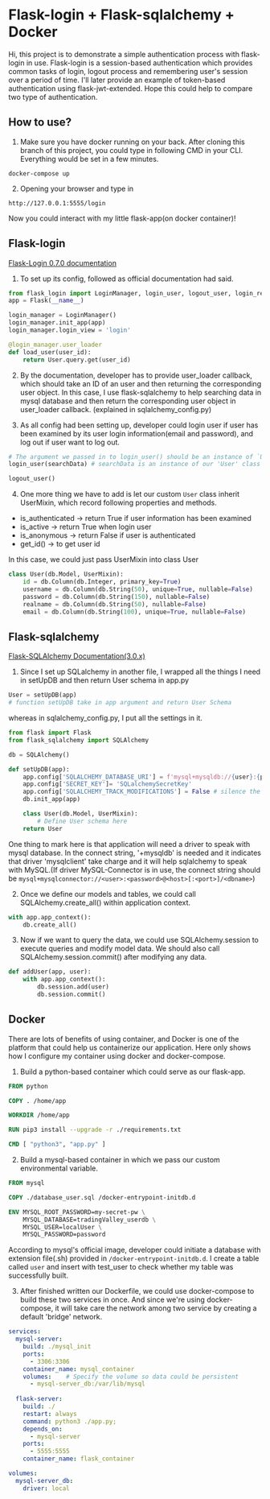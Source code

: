 # Flask-login + Flask-sqlalchemy + Docker

Hi, this project is to demonstrate a simple authentication process with flask-login in use. 
Flask-login is a session-based authentication which provides common tasks of login, logout process and remembering user's session over a period of time. I'll later provide an example of token-based authentication using flask-jwt-extended. Hope this could help to compare two type of authentication.

## How to use?

1. Make sure you have docker running on your back. After cloning this branch of this project, you could type in following CMD in your CLI. Everything would be set in a few minutes. 
```Shell
docker-compose up
```

2. Opening your browser and type in
```
http://127.0.0.1:5555/login
```
Now you could interact with my little flask-app(on docker container)!

## Flask-login
[Flask-Login 0.7.0 documentation](https://flask-login.readthedocs.io/en/latest/)
1. To set up its config, followed as official documentation had said.
```python
from flask_login import LoginManager, login_user, logout_user, login_required, current_user
app = Flask(__name__)

login_manager = LoginManager()
login_manager.init_app(app)
login_manager.login_view = 'login'

@login_manager.user_loader
def load_user(user_id):
    return User.query.get(user_id)
```
2. By the documentation, developer has to provide user_loader callback, which should take an ID of an user and then returning the corresponding user object. In this case, I use flask-sqlalchemy to help searching data in mysql database and then return the corresponding user object in user_loader callback. (explained in sqlalchemy_config.py)

3. As all config had been setting up, developer could login user if user has been examined by its user login information(email and password), and log out if user want to log out. 
```python
# The argument we passed in to login_user() should be an instance of `User` class
login_user(searchData) # searchData is an instance of our 'User' class

logout_user()
```

4. One more thing we have to add is let our custom `User` class inherit UserMixin, which record following properties and methods.
* is_authenticated -> return True if user information has been examined
* is_active -> return True when login user
* is_anonymous -> return False if user is authenticated
* get_id() -> to get user id

In this case, we could just pass UserMixin into class User
```python
class User(db.Model, UserMixin):
    id = db.Column(db.Integer, primary_key=True)
    username = db.Column(db.String(50), unique=True, nullable=False)
    password = db.Column(db.String(150), nullable=False)
    realname = db.Column(db.String(50), nullable=False)
    email = db.Column(db.String(100), unique=True, nullable=False)
```

## Flask-sqlalchemy 
[Flask-SQLAlchemy Documentation(3.0.x)](https://flask-sqlalchemy.palletsprojects.com/en/3.0.x/quickstart/#configure-the-extension)

1. Since I set up SQLalchemy in another file, I wrapped all the things I need in setUpDB and then return User schema
in app.py
```python
User = setUpDB(app)
# function setUpDB take in app argument and return User Schema
```
whereas in sqlalchemy_config.py, I put all the settings in it. 
```python
from flask import Flask
from flask_sqlalchemy import SQLAlchemy

db = SQLAlchemy()

def setUpDB(app):
    app.config['SQLALCHEMY_DATABASE_URI'] = f'mysql+mysqldb://{user}:{password}@{host}/{database}'
    app.config['SECRET_KEY']= 'SQLalchemySecretKey'
    app.config['SQLALCHEMY_TRACK_MODIFICATIONS'] = False # silence the deprecation warning
    db.init_app(app)

    class User(db.Model, UserMixin):
        # Define User schema here
    return User
```
One thing to mark here is that application will need a driver to speak with mysql database. In the connect string, '+mysqldb' is needed and it indicates that driver 'mysqlclient' take charge and it will help sqlalchemy to speak with MySQL.(If driver MySQL-Connector is in use, the connect string should be `mysql+mysqlconnector://<user>:<password>@<host>[:<port>]/<dbname>`)

2. Once we define our models and tables, we could call SQLAlchemy.create_all() within application context.
```python
with app.app_context():
    db.create_all()
```

3. Now if we want to query the data, we could use SQLAlchemy.session to execute queries and modify model data.
We should also call SQLAlchemy.session.commit() after modifying any data. 
```python
def addUser(app, user):
    with app.app_context():
        db.session.add(user)
        db.session.commit()
```

## Docker 
There are lots of benefits of using container, and Docker is one of the platform that could help us containerize our application. Here only shows how I configure my container using docker and docker-compose. 

1. Build a python-based container which could serve as our flask-app.
```Dockerfile
FROM python

COPY . /home/app

WORKDIR /home/app

RUN pip3 install --upgrade -r ./requirements.txt

CMD [ "python3", "app.py" ]
```

2. Build a mysql-based container in which we pass our custom environmental variable.
```Dockerfile
FROM mysql

COPY ./database_user.sql /docker-entrypoint-initdb.d

ENV MYSQL_ROOT_PASSWORD=my-secret-pw \
    MYSQL_DATABASE=tradingValley_userdb \
    MYSQL_USER=localUser \
    MYSQL_PASSWORD=password
```
According to mysql's official image, developer could initiate a database with extension file(.sh) provided in `/docker-entrypoint-initdb.d`. I create a table called `user` and insert with test_user to check whether my table was successfully built. 

3. After finished written our Dockerfile, we could use docker-compose to build these two services in once.
And since we're using docker-compose, it will take care the network among two service by creating a default 'bridge' network.
```yaml
services:
  mysql-server:
    build: ./mysql_init
    ports:
      - 3306:3306
    container_name: mysql_container
    volumes:    # Specify the volume so data could be persistent
      - mysql-server_db:/var/lib/mysql
  
  flask-server:
    build: ./
    restart: always
    command: python3 ./app.py;
    depends_on:
      - mysql-server
    ports:
      - 5555:5555
    container_name: flask_container

volumes:
  mysql-server_db:
    driver: local
```
